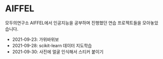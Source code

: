 # AIFFEL
모두의연구소 AIFFEL에서 인공지능을 공부하며 진행했던 연습 프로젝트들을 모아놓았습니다.

* 2021-09-23: 가위바위보
* 2021-09-28: scikit-learn 데이터 지도학습
* 2021-09-30: 사진에 얼굴 인식해서 스티커 붙이기
